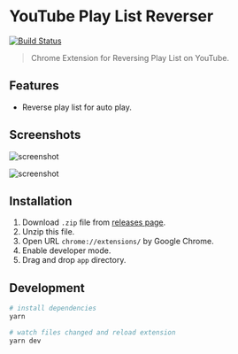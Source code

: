 # YouTube Play List Reverser
[![Build Status](https://travis-ci.org/fiahfy/youtube-playlist-reverser.svg?branch=master)](https://travis-ci.org/fiahfy/youtube-playlist-reverser)

> Chrome Extension for Reversing Play List on YouTube.


## Features
* Reverse play list for auto play.


## Screenshots
![screenshot](./build/screenshots/screenshot1.png?raw=true)

![screenshot](./build/screenshots/screenshot2.png?raw=true)


## Installation
1. Download `.zip` file from [releases page](https://github.com/fiahfy/youtube-playlist-reverser/releases).
2. Unzip this file.
3. Open URL `chrome://extensions/` by Google Chrome.
4. Enable developer mode.
5. Drag and drop `app` directory.


## Development
``` bash
# install dependencies
yarn

# watch files changed and reload extension
yarn dev
```
